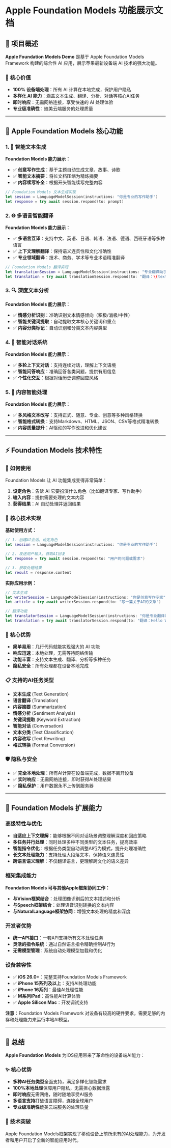 # Apple Foundation Models 功能展示文档

## 📱 项目概述

**Apple Foundation Models Demo** 是基于 Apple Foundation Models Framework 构建的综合性 AI 应用，展示苹果最新设备端 AI 技术的强大功能。

### 🎯 核心价值
- **100% 设备端处理**：所有 AI 计算在本地完成，保护用户隐私
- **多样化 AI 能力**：涵盖文本生成、翻译、分析、对话等核心AI任务
- **即时响应**：无需网络连接，享受快速的 AI 处理体验
- **专业级准确性**：媲美云端服务的处理质量

---

## 🚀 Apple Foundation Models 核心功能

### 1. 📝 智能文本生成
**Foundation Models 能力展示：**
- ✅ **创意写作生成**：基于主题自动生成文章、故事、诗歌
- ✅ **智能文本摘要**：将长文档压缩为精炼摘要
- ✅ **内容续写补全**：根据开头智能续写完整内容

```swift
// Foundation Models 文本生成实现
let session = LanguageModelSession(instructions: "你是专业的写作助手")
let response = try await session.respond(to: prompt)
```

### 2. 🌐 多语言智能翻译
**Foundation Models 能力展示：**
- ✅ **多语言互译**：支持中文、英语、日语、韩语、法语、德语、西班牙语等多种语言
- ✅ **上下文理解翻译**：保持语义连贯性和文化准确性
- ✅ **专业领域翻译**：技术、商务、学术等专业术语精准翻译

```swift
// Foundation Models 翻译实现
let translationSession = LanguageModelSession(instructions: "专业翻译助手")
let translation = try await translationSession.respond(to: "翻译：\(text)")
```

### 3. 🔍 深度文本分析
**Foundation Models 能力展示：**
- ✅ **情感分析识别**：准确识别文本情感倾向（积极/消极/中性）
- ✅ **智能关键词提取**：自动提取文本核心关键词和重点
- ✅ **内容分类标记**：自动识别和分类文本内容类型

### 4. 💬 智能对话系统
**Foundation Models 能力展示：**
- ✅ **多轮上下文对话**：支持连续对话，理解上下文语境
- ✅ **智能问答响应**：准确回答各类问题，提供有用信息
- ✅ **个性化交互**：根据对话历史调整回应风格

### 5. 🔄 内容智能处理
**Foundation Models 能力展示：**
- ✅ **多风格文本改写**：支持正式、随意、专业、创意等多种风格转换
- ✅ **智能格式转换**：支持Markdown、HTML、JSON、CSV等格式精准转换
- ✅ **内容质量提升**：AI驱动的写作改进和优化建议

---

## ⚡ Foundation Models 技术特性

### 🎯 如何使用
Foundation Models 让 AI 功能集成变得非常简单：

1. **设定角色**：告诉 AI 它要扮演什么角色（比如翻译专家、写作助手）
2. **输入内容**：提供需要处理的文本内容
3. **获得结果**：AI 自动处理并返回结果

### 🔧 核心技术实现

**基础使用方式：**
```swift
// 1. 创建AI会话，设定角色
let session = LanguageModelSession(instructions: "你是专业的写作助手")

// 2. 发送用户输入，获取AI回复
let response = try await session.respond(to: "用户的问题或需求")

// 3. 获取处理结果
let result = response.content
```

**实际应用示例：**
```swift
// 文本生成
let writerSession = LanguageModelSession(instructions: "你是创意写作专家")
let article = try await writerSession.respond(to: "写一篇关于AI的文章")

// 翻译功能
let translatorSession = LanguageModelSession(instructions: "你是专业翻译助手")
let translation = try await translatorSession.respond(to: "翻译：Hello World")
```

### 🔧 核心优势
- **简单易用**：几行代码就能实现强大的 AI 功能
- **响应迅速**：本地处理，无需等待网络传输
- **功能丰富**：支持文本生成、翻译、分析等多种任务
- **隐私安全**：所有处理都在设备本地完成

### 📋 支持的AI任务类型
- **文本生成** (Text Generation)
- **语言翻译** (Translation)  
- **内容摘要** (Summarization)
- **情感分析** (Sentiment Analysis)
- **关键词提取** (Keyword Extraction)
- **智能对话** (Conversation)
- **文本分类** (Text Classification)
- **内容改写** (Text Rewriting)
- **格式转换** (Format Conversion)

### 🛡️ 隐私与安全
- ✅ **完全本地处理**：所有AI计算在设备端完成，数据不离开设备
- ✅ **实时响应**：无需网络连接，即时获得AI处理结果
- ✅ **隐私保护**：用户数据永不上传到服务器

---

## 🎯 Foundation Models 扩展能力

### 高级特性与优化
- **自适应上下文理解**：能够根据不同对话场景调整理解深度和回应策略
- **多任务并行处理**：同时处理多种不同类型的文本任务，提高效率
- **智能指令优化**：根据任务类型自动调整AI行为模式，提升处理准确性
- **长文本处理能力**：支持处理大段落文本，保持语义连贯性
- **跨语言语义理解**：不仅翻译语言，更理解跨文化的语义差异

### 框架集成能力
**Foundation Models 可与其他Apple框架协同工作：**
- **与Vision框架结合**：处理图像识别后的文本描述和分析
- **与Speech框架结合**：处理语音识别转换的文本内容
- **与NaturalLanguage框架协同**：增强文本处理的精度和深度

### 开发者优势
- **统一API接口**：一套API支持所有文本处理任务
- **灵活的指令系统**：通过自然语言指令精确控制AI行为
- **无需模型管理**：系统自动处理模型加载和优化

### 设备兼容性
- ✅ **iOS 26.0+**：完整支持Foundation Models Framework
- ✅ **iPhone 15系列及以上**：支持AI处理功能
- ✅ **iPhone 16系列**：最佳AI处理性能
- ✅ **M系列iPad**：高性能AI计算体验
- ✅ **Apple Silicon Mac**：开发调试支持

**注意**：Foundation Models Framework 对设备有较高的硬件要求，需要足够的内存和处理能力来运行本地AI模型。

---

## 🎯 总结

**Apple Foundation Models** 为iOS应用带来了革命性的设备端AI能力：

### ✨ 核心优势
- **多种AI任务类型**全面支持，满足多样化智能需求
- **100%本地处理**保障用户隐私，无需担心数据泄露
- **即时响应**无需网络，随时随地享受AI服务
- **多语言支持**打破语言障碍，连接全球用户
- **专业级准确性**媲美云端服务的处理质量

### 🚀 技术突破
Apple Foundation Models框架实现了移动设备上前所未有的AI处理能力，为开发者和用户开启了全新的智能应用时代。
